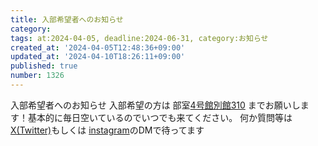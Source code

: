 ```yaml
---
title: 入部希望者へのお知らせ
category:
tags: at:2024-04-05, deadline:2024-06-31, category:お知らせ
created_at: '2024-04-05T12:48:36+09:00'
updated_at: '2024-04-10T18:26:11+09:00'
published: true
number: 1326
---
```


入部希望者へのお知らせ
入部希望の方は 部室[4号館別館310](https://www.sysken.net/access) までお願いします！基本的に毎日空いているのでいつでも来てください。
何か質問等は [X(Twitter)](https://twitter.com/set_official )もしくは [instagram](https://www.instagram.com/ait.sysken?igsh=aDc4MWFnbWJ1bjY1&utm_source=qr )のDMで待ってます
